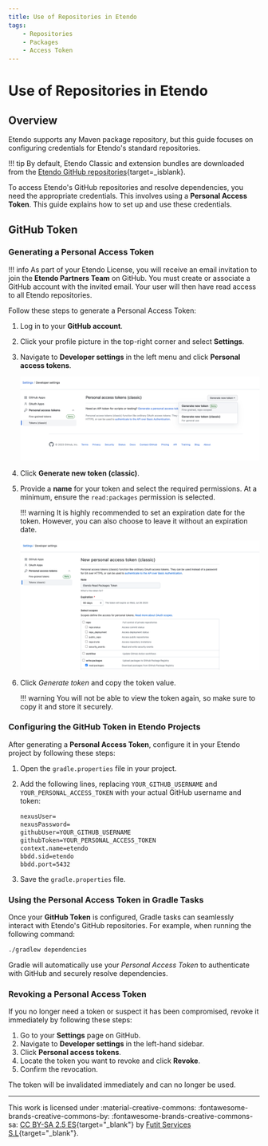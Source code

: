 ```yaml
---
title: Use of Repositories in Etendo
tags:
    - Repositories
    - Packages
    - Access Token
---
```


# Use of Repositories in Etendo

## Overview
Etendo supports any Maven package repository, but this guide focuses on configuring credentials for Etendo's standard repositories.

!!! tip
    By default, Etendo Classic and extension bundles are downloaded from the [Etendo GitHub repositories](https://github.com/etendosoftware){target=_isblank}.

To access Etendo's GitHub repositories and resolve dependencies, you need the appropriate credentials. This involves using a **Personal Access Token**. This guide explains how to set up and use these credentials.

## GitHub Token

### Generating a Personal Access Token

!!! info
    As part of your Etendo License, you will receive an email invitation to join the **Etendo Partners Team** on GitHub. You must create or associate a GitHub account with the invited email. Your user will then have read access to all Etendo repositories.

Follow these steps to generate a Personal Access Token:

1. Log in to your **GitHub account**.
2. Click your profile picture in the top-right corner and select **Settings**.
3. Navigate to **Developer settings** in the left menu and click **Personal access tokens**.

    ![personal-access-tokens.png](../../../../assets/developer-guide/etendo-classic/getting-started/instalation/use-of-repositories-in-etendo/personal-access-tokens.png) 

4. Click **Generate new token (classic)**.

5. Provide a **name** for your token and select the required permissions. At a minimum, ensure the `read:packages` permission is selected.

    !!! warning
        It is highly recommended to set an expiration date for the token. However, you can also choose to leave it without an expiration date.

    ![new-personal-access-token.png](../../../../assets/developer-guide/etendo-classic/getting-started/instalation/use-of-repositories-in-etendo/new-personal-access-token.png) 

6. Click *Generate token* and copy the token value.

    !!! warning
        You will not be able to view the token again, so make sure to copy it and store it securely.

### Configuring the GitHub Token in Etendo Projects

After generating a **Personal Access Token**, configure it in your Etendo project by following these steps:

1. Open the `gradle.properties` file in your project.
2. Add the following lines, replacing `YOUR_GITHUB_USERNAME` and `YOUR_PERSONAL_ACCESS_TOKEN` with your actual GitHub username and token:
        
    ```properties title="gradle.properties"
    nexusUser=
    nexusPassword=
    githubUser=YOUR_GITHUB_USERNAME
    githubToken=YOUR_PERSONAL_ACCESS_TOKEN
    context.name=etendo
    bbdd.sid=etendo
    bbdd.port=5432
    ```

3. Save the `gradle.properties` file.

### Using the Personal Access Token in Gradle Tasks

Once your **GitHub Token** is configured, Gradle tasks can seamlessly interact with Etendo's GitHub repositories. For example, when running the following command:

```bash title="Terminal"
./gradlew dependencies
```

Gradle will automatically use your *Personal Access Token* to authenticate with GitHub and securely resolve dependencies.

### Revoking a Personal Access Token

If you no longer need a token or suspect it has been compromised, revoke it immediately by following these steps:

1. Go to your **Settings** page on GitHub.
2. Navigate to **Developer settings** in the left-hand sidebar.
3. Click **Personal access tokens**.
4. Locate the token you want to revoke and click **Revoke**.
5. Confirm the revocation.

The token will be invalidated immediately and can no longer be used.

---
This work is licensed under :material-creative-commons: :fontawesome-brands-creative-commons-by: :fontawesome-brands-creative-commons-sa: [ CC BY-SA 2.5 ES](https://creativecommons.org/licenses/by-sa/2.5/es/){target="_blank"} by [Futit Services S.L](https://etendo.software){target="_blank"}.
